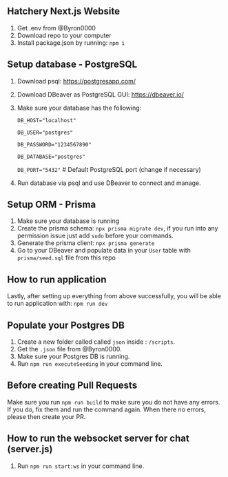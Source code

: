## Hatchery Next.js Website

1. Get .env from @Byron0000
2. Download repo to your computer
3. Install package.json by running: `npm i`


## Setup database - PostgreSQL

1. Download psql: https://postgresapp.com/
2. Download DBeaver as PostgreSQL GUI: https://dbeaver.io/
3. Make sure your database has the following:

   
    `DB_HOST="localhost"`
   
    `DB_USER="postgres"`
   
    `DB_PASSWORD="1234567890"`
   
    `DB_DATABASE="postgres"`
   
    `DB_PORT="5432"` # Default PostgreSQL port (change if necessary)

   
5. Run database via psql and use DBeaver to connect and manage.


## Setup ORM - Prisma

1. Make sure your database is running
2. Create the prisma schema: `npx prisma migrate dev`, if you run into any permission issue just add `sudo` before your commands.
3. Generate the prisma client: `npx prisma generate`
4. Go to your DBeaver and populate data in your `User` table with `prisma/seed.sql` file from this repo


## How to run application

Lastly, after setting up everything from above successfully, you will be able to run application with: `npm run dev`


## Populate your Postgres DB

1. Create a new folder called called `json` inside : `/scripts`.
2. Get the `.json` file from @Byron0000.
3. Make sure your Postgres DB is running.
4. Run `npm run executeSeeding` in your command line.


## Before creating Pull Requests

Make sure you run `npm run build` to make sure you do not have any errors.
If you do, fix them and run the command again. When there no errors, please then create your PR.


## How to run the websocket server for chat (server.js)

1. Run `npm run start:ws` in your command line.